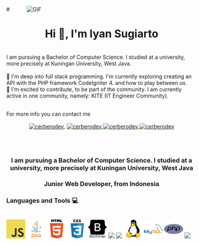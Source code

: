 #<img align="right" width="450px" alt="GIF" src="https://github.com/IyanSugiarto18/IyanSugiarto18/assets/104921316/916bc641-e233-4b33-bc47-75d986e317f9" />

<h1 align="center">Hi 👋, I'm Iyan Sugiarto</h1>
<br> I am pursuing a Bachelor of Computer Science. I studied at a university, more precisely at Kuningan University, West Java. <br>
<br> 🔭 I'm deep into full stack programming. I'm currently exploring creating an API with the PHP framework CodeIgniter 4. and how to play between us.
<br> 🌱 I'm excited to contribute, to be part of the community. I am currently active in one community, namely: KITE (IT Engineer Community).

<br> For more info you can contact me 
<p align="center">
   <a href="https://www.linkedin.com/in/iyan-sugiarto-b46797261/" target="_blank" style='margin-right:4px'>
    <img align="center" src="https://cdn.jsdelivr.net/npm/simple-icons@3.0.1/icons/linkedin.svg" alt="cerberodev" width="48px" height="48px" />
  </a>
  <a href="https://twitter.com/IyanSugiarto1" target="_blank">
    <img align="center" src="https://cdn.jsdelivr.net/npm/simple-icons@3.0.1/icons/twitter.svg" alt="cerberodev" width="48px" height="48px" />
  </a>
  <a href="https://www.facebook.com/iyan.sugiarto.12" target="_blank">
    <img align="center" src="https://cdn.jsdelivr.net/npm/simple-icons@3.0.1/icons/facebook.svg" alt="cerberodev" width="48px" height="48px" />
  </a>
  <a href="https://www.instagram.com/panggilsajaisu/" target="_blank">
    <img align="center" src="https://cdn.jsdelivr.net/npm/simple-icons@3.0.1/icons/instagram.svg" alt="cerberodev" width="48px" height="48px" />
  </a>
</p>
<br>
<br>

<h3 align="center">I am pursuing a Bachelor of Computer Science. I studied at a university, more precisely at Kuningan University, West Java</h3>
<h3 align="center">Junior Web Developer, from Indonesia</h3>



### Languages and Tools :computer:

<br/>
<code><img height="50" src="https://raw.githubusercontent.com/github/explore/80688e429a7d4ef2fca1e82350fe8e3517d3494d/topics/javascript/javascript.png"></code>
<code><img height="50" src="https://raw.githubusercontent.com/github/explore/80688e429a7d4ef2fca1e82350fe8e3517d3494d/topics/java/java.png"></code>
<code><img height="50" src="https://raw.githubusercontent.com/github/explore/80688e429a7d4ef2fca1e82350fe8e3517d3494d/topics/html/html.png"></code>
<code><img height="50" src="https://raw.githubusercontent.com/github/explore/80688e429a7d4ef2fca1e82350fe8e3517d3494d/topics/css/css.png"></code>
<code><img height="50" src="https://raw.githubusercontent.com/devicons/devicon/master/icons/bootstrap/bootstrap-plain-wordmark.svg"></code>
<code><img height="50" src="https://cdn.worldvectorlogo.com/logos/codeigniter.svg"></code>
<code><img height="50" src="https://www.vectorlogo.zone/logos/git-scm/git-scm-icon.svg"></code>
<code><img height="50" src="https://raw.githubusercontent.com/devicons/devicon/master/icons/linux/linux-original.svg"></code>
<code><img height="50" src="https://raw.githubusercontent.com/devicons/devicon/master/icons/mysql/mysql-original-wordmark.svg"></code>
<code><img height="50" src="https://raw.githubusercontent.com/devicons/devicon/master/icons/php/php-original.svg"></code>
<code><img height="50" src="https://www.vectorlogo.zone/logos/getpostman/getpostman-icon.svg"></code>
<br/>
<br/>


